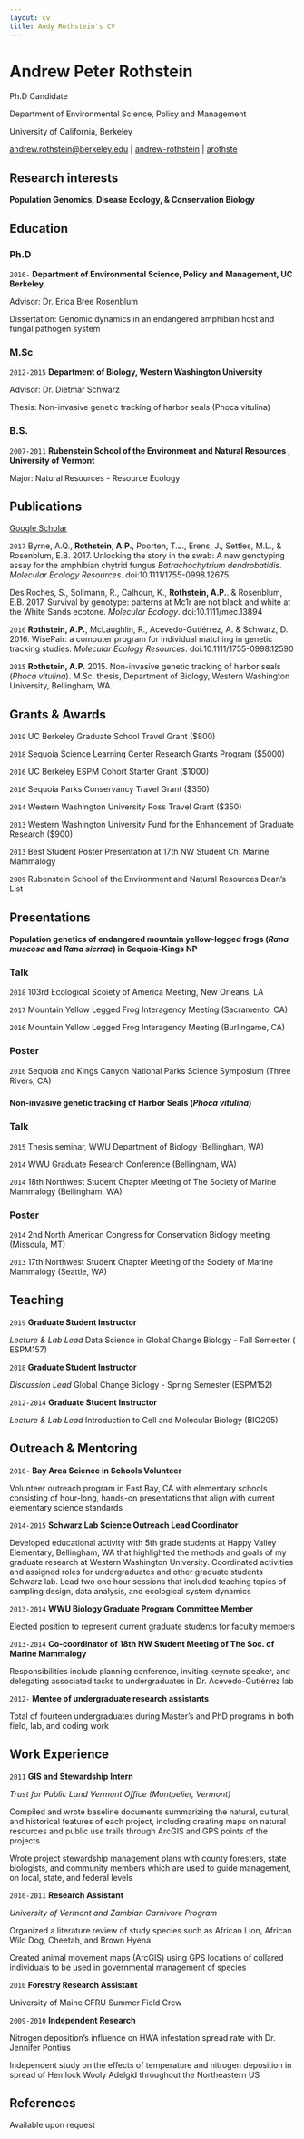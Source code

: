 ```yaml
---
layout: cv
title: Andy Rothstein's CV
---
```

# Andrew Peter Rothstein
Ph.D Candidate

Department of Environmental Science, Policy and Management

University of California, Berkeley

<div id="webaddress">
<a href="mailto:andrew.rothstein@berkeley.edu">andrew.rothstein@berkeley.edu</a>
|
<i class="fa fa-github"></i> <a href="http://github.com/andrew-rothstein">andrew-rothstein</a>
|
<i class="fa fa-twitter"></i> <a href="https://twitter.com/arothste">arothste</a>
</div>

## Research interests

__Population Genomics, Disease Ecology, & Conservation Biology__

## Education


### Ph.D

`2016-`
__Department of Environmental Science, Policy and Management, UC Berkeley.__

Advisor: Dr. Erica Bree Rosenblum

Dissertation: Genomic dynamics in an endangered amphibian host and fungal pathogen system

### M.Sc

`2012-2015`
__Department of Biology, Western Washington University__

Advisor: Dr. Dietmar Schwarz 

Thesis: Non-invasive genetic tracking of harbor seals (Phoca vitulina)

### B.S.

`2007-2011`
__Rubenstein School of the Environment and Natural Resources , University of Vermont__

Major: Natural Resources - Resource Ecology

## Publications

<i class="ai ai-google-scholar"></i> <a href="https://scholar.google.com/citations?user=rvWMnDgAAAAJ&hl=en">Google Scholar</a>

`2017`
Byrne, A.Q., __Rothstein, A.P.__, Poorten, T.J., Erens, J., Settles, M.L., & Rosenblum, E.B. 2017. Unlocking the story in the swab: A new genotyping assay for the amphibian chytrid fungus *Batrachochytrium dendrobatidis*. *Molecular Ecology Resources*. doi:10.1111/1755-0998.12675.

Des Roches, S., Sollmann, R., Calhoun, K., __Rothstein, A.P.__. & Rosenblum, E.B. 2017. Survival by genotype: patterns at Mc1r are not black and white at the White Sands ecotone. *Molecular Ecology*. doi:10.1111/mec.13894

`2016`
__Rothstein, A.P.__, McLaughlin, R., Acevedo-Gutiérrez, A. & Schwarz, D. 2016. WisePair: a computer program for 
individual matching in genetic tracking studies. *Molecular Ecology Resources*. doi:10.1111/1755-0998.12590

`2015`
__Rothstein, A.P.__ 2015. Non-invasive genetic tracking of harbor seals (*Phoca vitulina*). M.Sc. thesis, Department of Biology, Western Washington University, Bellingham, WA.

## Grants & Awards
`2019`
UC Berkeley Graduate School Travel Grant ($800)

`2018`
Sequoia Science Learning Center Research Grants Program ($5000)

`2016`
UC Berkeley ESPM Cohort Starter Grant ($1000)

`2016`
Sequoia Parks Conservancy Travel Grant ($350)

`2014`
Western Washington University Ross Travel Grant ($350)

`2013`
Western Washington University Fund for the Enhancement of Graduate Research ($900)

`2013`
Best Student Poster Presentation at 17th NW Student Ch. Marine Mammalogy	

`2009`
Rubenstein School of the Environment and Natural Resources Dean’s List				          

## Presentations

__Population genetics of endangered mountain yellow-legged frogs (*Rana muscosa* and *Rana sierrae*) in Sequoia-Kings NP__

### Talk

`2018`
103rd Ecological Scoiety of America Meeting, New Orleans, LA

`2017`
Mountain Yellow Legged Frog Interagency Meeting (Sacramento, CA)

`2016`
Mountain Yellow Legged Frog Interagency Meeting (Burlingame, CA) 

### Poster

`2016`
Sequoia and Kings Canyon National Parks Science Symposium (Three Rivers, CA)

###

__Non-invasive genetic tracking of Harbor Seals (*Phoca vitulina*)__

### Talk

`2015`
Thesis seminar,  WWU Department of Biology (Bellingham, WA)

`2014`
WWU Graduate Research Conference (Bellingham, WA)

`2014`
18th Northwest Student Chapter Meeting of The Society of Marine Mammalogy (Bellingham, WA)

### Poster

`2014`
2nd  North  American  Congress for Conservation Biology meeting (Missoula, MT)

`2013`
17th Northwest Student Chapter Meeting of the Society of Marine Mammalogy (Seattle, WA)

## Teaching

`2019`
__Graduate Student Instructor__

*Lecture & Lab Lead* Data Science in Global Change Biology - Fall Semester ( ESPM157)

`2018`
__Graduate Student Instructor__

*Discussion Lead* Global Change Biology - Spring Semester (ESPM152)

`2012-2014`
__Graduate Student Instructor__

*Lecture & Lab Lead* Introduction to Cell and Molecular Biology (BIO205)

## Outreach & Mentoring

`2016-`
__Bay Area Science in Schools Volunteer__

Volunteer outreach program in East Bay, CA with elementary schools consisting of hour-long, hands-on presentations that align with current elementary science standards

`2014-2015`
__Schwarz Lab Science Outreach Lead Coordinator__

Developed educational activity with 5th grade students at Happy Valley Elementary, Bellingham, WA that highlighted the methods and goals of my graduate research at Western Washington University. Coordinated activities and assigned roles for undergraduates and other graduate students Schwarz lab. Lead two one hour sessions that included teaching topics of sampling design, data analysis, and ecological system dynamics

`2013-2014`
__WWU Biology Graduate Program Committee Member__

Elected position to represent current graduate students for faculty members

`2013-2014`
__Co-coordinator of 18th NW Student Meeting of The Soc.  of Marine Mammalogy__

Responsibilities include planning conference, inviting keynote speaker, and delegating associated tasks to undergraduates in Dr.  Acevedo-Gutiérrez lab

`2012-`
__Mentee of undergraduate research assistants__		

Total of fourteen undergraduates during Master’s and PhD programs in both field, lab, and coding work

## Work Experience

`2011`
__GIS and Stewardship Intern__

*Trust for Public Land Vermont Office (Montpelier, Vermont)*

Compiled and wrote baseline documents summarizing the natural, cultural, and historical features of each project, including creating maps on natural resources and public use trails through ArcGIS and GPS points of the projects 

Wrote project stewardship management plans with county foresters, state biologists, and community members which are used to guide management, on local, state, and federal levels

`2010-2011`
__Research Assistant__

*University of Vermont and Zambian Carnivore Program*

Organized a literature review of study species such as African Lion, African Wild Dog, Cheetah, and Brown Hyena 

Created animal movement maps (ArcGIS) using GPS locations of collared individuals to be used in governmental management of species

`2010`
__Forestry Research Assistant__

University of Maine CFRU Summer Field Crew

`2009-2010`
__Independent Research__

Nitrogen deposition’s influence on HWA infestation spread rate with Dr. Jennifer Pontius

Independent study on the effects of temperature and nitrogen deposition in spread of Hemlock Wooly Adelgid throughout the Northeastern US

## References

Available upon request

<!-- ### Footer

Last updated: Feb 2019 -->


